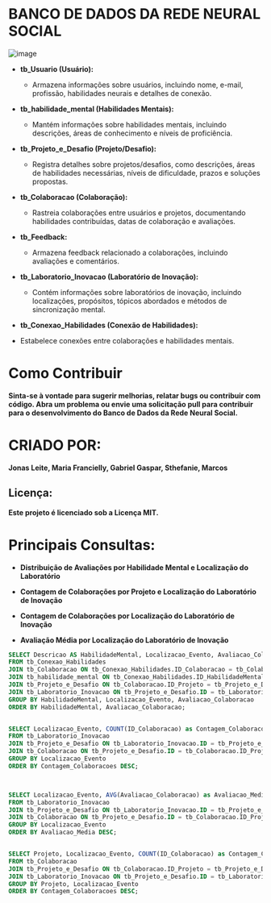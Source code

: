 
# BANCO DE DADOS DA REDE NEURAL SOCIAL
![image](https://github.com/JonasLeiteProgramador/Rede-Neural-Social/assets/139612792/532d4187-cf39-4d3a-ae2c-0505408c8d60)




- **tb_Usuario (Usuário):**
  - Armazena informações sobre usuários, incluindo nome, e-mail, profissão, habilidades neurais e detalhes de conexão.
  
- **tb_habilidade_mental (Habilidades Mentais):**
  - Mantém informações sobre habilidades mentais, incluindo descrições, áreas de conhecimento e níveis de proficiência.
  
- **tb_Projeto_e_Desafio (Projeto/Desafio):**
  - Registra detalhes sobre projetos/desafios, como descrições, áreas de habilidades necessárias, níveis de dificuldade, prazos e soluções propostas.
  
- **tb_Colaboracao (Colaboração):**
  - Rastreia colaborações entre usuários e projetos, documentando habilidades contribuídas, datas de colaboração e avaliações.
  
- **tb_Feedback:**
  - Armazena feedback relacionado a colaborações, incluindo avaliações e comentários.
  
- **tb_Laboratorio_Inovacao (Laboratório de Inovação):**
  - Contém informações sobre laboratórios de inovação, incluindo localizações, propósitos, tópicos abordados e métodos de sincronização mental.
  
- **tb_Conexao_Habilidades (Conexão de Habilidades):**
- Estabelece conexões entre colaborações e habilidades mentais.




# Como Contribuir 

**Sinta-se à vontade para sugerir melhorias, relatar bugs ou contribuir com código. Abra um problema ou envie uma solicitação pull para contribuir para o desenvolvimento do Banco de Dados da Rede Neural Social.**

# CRIADO POR: 
**Jonas Leite, Maria Francielly, Gabriel Gaspar, Sthefanie, Marcos**

## Licença: 
**Este projeto é licenciado sob a Licença MIT.**

# Principais Consultas:

- **Distribuição de Avaliações por Habilidade Mental e Localização do Laboratório**

- **Contagem de Colaborações por Projeto e Localização do Laboratório de Inovação**

- **Contagem de Colaborações por Localização do Laboratório de Inovação**
-  **Avaliação Média por Localização do Laboratório de Inovação**

```sql
SELECT Descricao AS HabilidadeMental, Localizacao_Evento, Avaliacao_Colaboracao, COUNT(ID_Colaboracao) as Contagem_Colaboracoes
FROM tb_Conexao_Habilidades
JOIN tb_Colaboracao ON tb_Conexao_Habilidades.ID_Colaboracao = tb_Colaboracao.ID
JOIN tb_habilidade_mental ON tb_Conexao_Habilidades.ID_HabilidadeMental = tb_habilidade_mental.ID
JOIN tb_Projeto_e_Desafio ON tb_Colaboracao.ID_Projeto = tb_Projeto_e_Desafio.ID
JOIN tb_Laboratorio_Inovacao ON tb_Projeto_e_Desafio.ID = tb_Laboratorio_Inovacao.ID
GROUP BY HabilidadeMental, Localizacao_Evento, Avaliacao_Colaboracao
ORDER BY HabilidadeMental, Avaliacao_Colaboracao;


SELECT Localizacao_Evento, COUNT(ID_Colaboracao) as Contagem_Colaboracoes
FROM tb_Laboratorio_Inovacao
JOIN tb_Projeto_e_Desafio ON tb_Laboratorio_Inovacao.ID = tb_Projeto_e_Desafio.ID
JOIN tb_Colaboracao ON tb_Projeto_e_Desafio.ID = tb_Colaboracao.ID_Projeto
GROUP BY Localizacao_Evento
ORDER BY Contagem_Colaboracoes DESC;



SELECT Localizacao_Evento, AVG(Avaliacao_Colaboracao) as Avaliacao_Media
FROM tb_Laboratorio_Inovacao
JOIN tb_Projeto_e_Desafio ON tb_Laboratorio_Inovacao.ID = tb_Projeto_e_Desafio.ID
JOIN tb_Colaboracao ON tb_Projeto_e_Desafio.ID = tb_Colaboracao.ID_Projeto
GROUP BY Localizacao_Evento
ORDER BY Avaliacao_Media DESC;


SELECT Projeto, Localizacao_Evento, COUNT(ID_Colaboracao) as Contagem_Colaboracoes
FROM tb_Colaboracao
JOIN tb_Projeto_e_Desafio ON tb_Colaboracao.ID_Projeto = tb_Projeto_e_Desafio.ID
JOIN tb_Laboratorio_Inovacao ON tb_Projeto_e_Desafio.ID = tb_Laboratorio_Inovacao.ID
GROUP BY Projeto, Localizacao_Evento
ORDER BY Contagem_Colaboracoes DESC;
